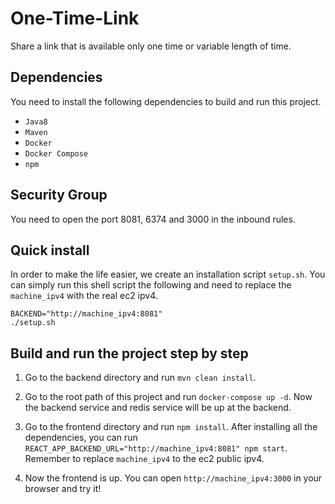 # One-Time-Link
Share a link that is available only one time or variable length of time.

## Dependencies
You need to install the following dependencies to build and run this project.
* `Java8`
* `Maven`
* `Docker`
* `Docker Compose`
* `npm`

## Security Group
You need to open the port 8081, 6374 and 3000 in the inbound rules.

## Quick install
In order to make the life easier, we create an installation script `setup.sh`.
You can simply run this shell script the following and need to replace the `machine_ipv4` with the real ec2 ipv4.
```shell
BACKEND="http://machine_ipv4:8081"
./setup.sh
```

## Build and run the project step by step
1. Go to the backend directory and run `mvn clean install`.
2. Go to the root path of this project and run `docker-compose up -d`.
Now the backend service and redis service will be up at the backend.
   
3. Go to the frontend directory and run `npm install`.
After installing all the dependencies, you can run `REACT_APP_BACKEND_URL="http://machine_ipv4:8081" npm start`.
Remember to replace `machine_ipv4` to the ec2 public ipv4.
   
4. Now the frontend is up. You can open `http://machine_ipv4:3000` in your browser and try it!